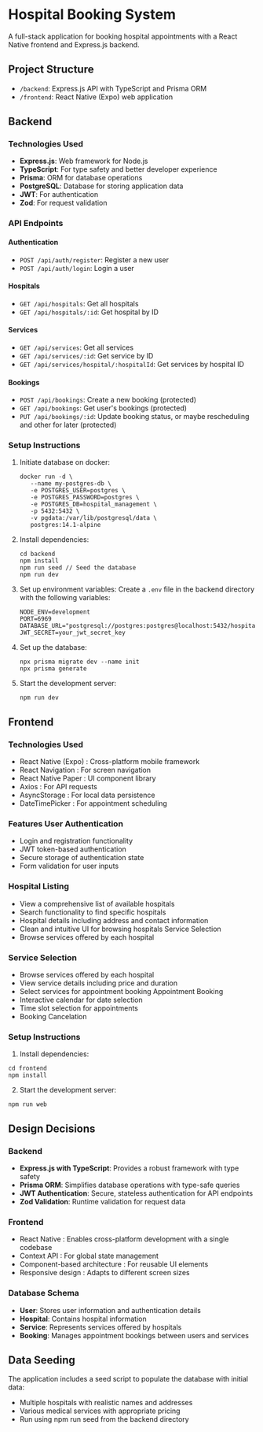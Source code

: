 # Hospital Booking System

A full-stack application for booking hospital appointments with a React Native frontend and Express.js backend.

## Project Structure

- `/backend`: Express.js API with TypeScript and Prisma ORM
- `/frontend`: React Native (Expo) web application

## Backend

### Technologies Used

- **Express.js**: Web framework for Node.js
- **TypeScript**: For type safety and better developer experience
- **Prisma**: ORM for database operations
- **PostgreSQL**: Database for storing application data
- **JWT**: For authentication
- **Zod**: For request validation

### API Endpoints

#### Authentication
- `POST /api/auth/register`: Register a new user
- `POST /api/auth/login`: Login a user

#### Hospitals
- `GET /api/hospitals`: Get all hospitals
- `GET /api/hospitals/:id`: Get hospital by ID

#### Services
- `GET /api/services`: Get all services
- `GET /api/services/:id`: Get service by ID
- `GET /api/services/hospital/:hospitalId`: Get services by hospital ID

#### Bookings
- `POST /api/bookings`: Create a new booking (protected)
- `GET /api/bookings`: Get user's bookings (protected)
- `PUT /api/bookings/:id`: Update booking status, or maybe rescheduling and other for later (protected)

### Setup Instructions

1. Initiate database on docker:
   ```
   docker run -d \
      --name my-postgres-db \
      -e POSTGRES_USER=postgres \
      -e POSTGRES_PASSWORD=postgres \
      -e POSTGRES_DB=hospital_management \
      -p 5432:5432 \
      -v pgdata:/var/lib/postgresql/data \
      postgres:14.1-alpine
   ```   

2. Install dependencies:
   ```
   cd backend
   npm install
   npm run seed // Seed the database
   npm run dev
   ```

3. Set up environment variables:
   Create a `.env` file in the backend directory with the following variables:
   ```
   NODE_ENV=development
   PORT=6969
   DATABASE_URL="postgresql://postgres:postgres@localhost:5432/hospital_management"
   JWT_SECRET=your_jwt_secret_key
   ```

4. Set up the database:
   ```
   npx prisma migrate dev --name init
   npx prisma generate
   ```

5. Start the development server:
   ```
   npm run dev
   ```

## Frontend
### Technologies Used
- React Native (Expo) : Cross-platform mobile framework
- React Navigation : For screen navigation
- React Native Paper : UI component library
- Axios : For API requests
- AsyncStorage : For local data persistence
- DateTimePicker : For appointment scheduling

### Features User Authentication
- Login and registration functionality
- JWT token-based authentication
- Secure storage of authentication state
- Form validation for user inputs

### Hospital Listing
- View a comprehensive list of available hospitals
- Search functionality to find specific hospitals
- Hospital details including address and contact information
- Clean and intuitive UI for browsing hospitals Service Selection
- Browse services offered by each hospital

### Service Selection
- Browse services offered by each hospital
- View service details including price and duration
- Select services for appointment booking Appointment Booking
- Interactive calendar for date selection
- Time slot selection for appointments
- Booking Cancelation

### Setup Instructions
1. Install dependencies:

```
cd frontend
npm install
```
2. Start the development server:
```
npm run web
```

## Design Decisions

### Backend
- **Express.js with TypeScript**: Provides a robust framework with type safety
- **Prisma ORM**: Simplifies database operations with type-safe queries
- **JWT Authentication**: Secure, stateless authentication for API endpoints
- **Zod Validation**: Runtime validation for request data

### Frontend
- React Native : Enables cross-platform development with a single codebase
- Context API : For global state management
- Component-based architecture : For reusable UI elements
- Responsive design : Adapts to different screen sizes

### Database Schema
- **User**: Stores user information and authentication details
- **Hospital**: Contains hospital information
- **Service**: Represents services offered by hospitals
- **Booking**: Manages appointment bookings between users and services

## Data Seeding
The application includes a seed script to populate the database with initial data:

- Multiple hospitals with realistic names and addresses
- Various medical services with appropriate pricing
- Run using npm run seed from the backend directory